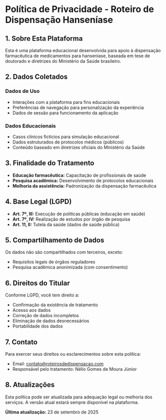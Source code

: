# Política de Privacidade - Roteiro de Dispensação Hanseníase

## 1. Sobre Esta Plataforma
Esta é uma plataforma educacional desenvolvida para apoio à dispensação farmacêutica de medicamentos para hanseníase, baseada em tese de doutorado e diretrizes do Ministério da Saúde brasileiro.

## 2. Dados Coletados
### Dados de Uso
- Interações com a plataforma para fins educacionais
- Preferências de navegação para personalização da experiência
- Dados de sessão para funcionamento da aplicação

### Dados Educacionais
- Casos clínicos fictícios para simulação educacional
- Dados estruturados de protocolos médicos (públicos)
- Conteúdo baseado em diretrizes oficiais do Ministério da Saúde

## 3. Finalidade do Tratamento
- **Educação farmacêutica:** Capacitação de profissionais de saúde
- **Pesquisa acadêmica:** Desenvolvimento de protocolos educacionais
- **Melhoria da assistência:** Padronização da dispensação farmacêutica

## 4. Base Legal (LGPD)
- **Art. 7º, III:** Execução de políticas públicas (educação em saúde)
- **Art. 7º, IV:** Realização de estudos por órgão de pesquisa
- **Art. 11, II:** Tutela da saúde (dados de saúde pública)

## 5. Compartilhamento de Dados
Os dados não são compartilhados com terceiros, exceto:
- Requisitos legais de órgãos reguladores
- Pesquisa acadêmica anonimizada (com consentimento)

## 6. Direitos do Titular
Conforme LGPD, você tem direito a:
- Confirmação da existência de tratamento
- Acesso aos dados
- Correção de dados incompletos
- Eliminação de dados desnecessários
- Portabilidade dos dados

## 7. Contato
Para exercer seus direitos ou esclarecimentos sobre esta política:
- Email: contato@roteirosdedispensacao.com
- Responsável pelo tratamento: Nélio Gomes de Moura Júnior

## 8. Atualizações
Esta política pode ser atualizada para adequação legal ou melhoria dos serviços. A versão atual estará sempre disponível na plataforma.

**Última atualização:** 23 de setembro de 2025